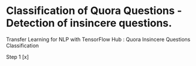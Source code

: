 # Classification of Quora Questions - Detection of insincere questions.   
Transfer Learning for NLP with TensorFlow Hub : Quora Insincere Questions Classification 

Step 1 [x]




